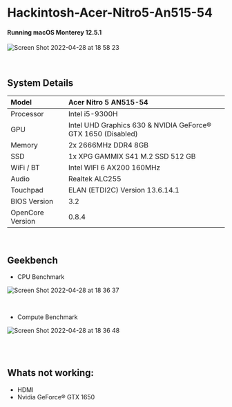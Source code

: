 # Hackintosh-Acer-Nitro5-An515-54

#### Running macOS Monterey 12.5.1

![Screen Shot 2022-04-28 at 18 58 23](https://user-images.githubusercontent.com/75540343/165854898-8bc54fdd-cedf-40eb-b52d-4fe45c6de25c.png)

<br/>

## System Details

| Model            | Acer Nitro 5 AN515-54                                        |
| :--------------- | :----------------------------------------------------------- |
| Processor        | Intel i5-9300H                                               |
| GPU              | Intel UHD Graphics 630 & NVIDIA GeForce® GTX 1650 (Disabled) |
| Memory           | 2x 2666MHz DDR4 8GB                                          |
| SSD              | 1x XPG GAMMIX S41 M.2 SSD 512 GB                             |
| WiFi / BT        | Intel WIFI 6 AX200 160MHz                                    |
| Audio            | Realtek ALC255                                               |
| Touchpad         | ELAN (ETDI2C) Version 13.6.14.1                              |
| BIOS Version     | 3.2                                                          |
| OpenCore Version | 0.8.4                                                        |

<br/>

## Geekbench

- CPU Benchmark

![Screen Shot 2022-04-28 at 18 36 37](https://user-images.githubusercontent.com/75540343/165852281-91b0352d-f9c1-4ae5-962d-af3b00c9d001.png)

<br/>

- Compute Benchmark

![Screen Shot 2022-04-28 at 18 36 48](https://user-images.githubusercontent.com/75540343/165852454-5f2d87e8-64d7-45be-8315-1169af56ba09.png)

<br/>
<br/>

## Whats not working:

- HDMI
- Nvidia GeForce® GTX 1650
